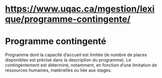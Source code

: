 # https://www.uqac.ca/mgestion/lexique/programme-contingente/

# Programme contingenté
Programme dont la capacité d’accueil est limitée (le nombre de places disponibles est précisé dans la description du programme). Le contingentement est déterminé, notamment, en fonction d’une limitation de ressources humaines, matérielles ou liée aux stages.
